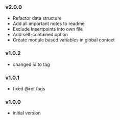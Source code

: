 ### v2.0.0
- Refactor data structure
- Add all important notes to readme
- Exclude Insertpoints into own file
- Add self-contained option
- Create module based variables in global context

### v1.0.2
- changed id to tag

### v1.0.1
- fixed @ref tags

### v1.0.0
- initial version